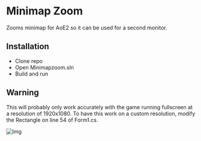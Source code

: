 # Minimap Zoom
Zooms minimap for AoE2 so it can be used for a second monitor.

## Installation
* Clone repo
* Open Minimapzoom.sln
* Build and run

## Warning
This will probably only work accurately with the game running fullscreen at a resolution of 1920x1080. To have this work on a custom resolution,
modify the Rectangle on line 54 of Form1.cs.


![Img](https://i.postimg.cc/ncWGKGNV/f-GGU4-AZw-PT-2.jpg)
